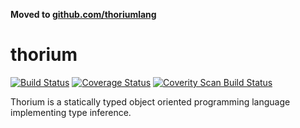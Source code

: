 **Moved to [github.com/thoriumlang](https://github.com/thoriumlang)**

# thorium
[![Build Status](https://travis-ci.org/cpollet/thorium.svg?branch=master)](https://travis-ci.org/cpollet/thorium)
[![Coverage Status](https://coveralls.io/repos/cpollet/thorium/badge.svg?branch=master&service=github)](https://coveralls.io/github/cpollet/thorium?branch=master)
[![Coverity Scan Build Status](https://scan.coverity.com/projects/6119/badge.svg)](https://scan.coverity.com/projects/cpollet-thorium)

Thorium is a statically typed object oriented programming language implementing type inference.
